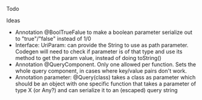 
Todo


Ideas
- Annotation @BoolTrueFalue to make a boolean parameter serialize out to "true"/"false" instead of 1/0
- Interface: UriParam: can provide the String to use as path parameter. Codegen will need to check if parameter is of that type and use its method to get the param value, instead of doing toString()
- Annotation @QueryComponent. Only one allowed per function. Sets the whole query component, in cases where key/value pairs don't work.
- Annotation parameter: @Query(class) takes a class as parameter which should be an object with one specific function that takes a parameter of type X (or Any?) and can serialize it to an (escaped) query string 
